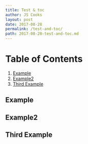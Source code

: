 ```yaml
---
title: Test & toc
author: JS Cooks
layout: post
date: 2017-08-28
permalink: /test-and-toc/
path: 2017-08-28-test-and-toc.md
---
```


# Table of Contents
1. [Example](#example)
2. [Example2](#example2)
3. [Third Example](#third-example)

## Example
## Example2
## Third Example
